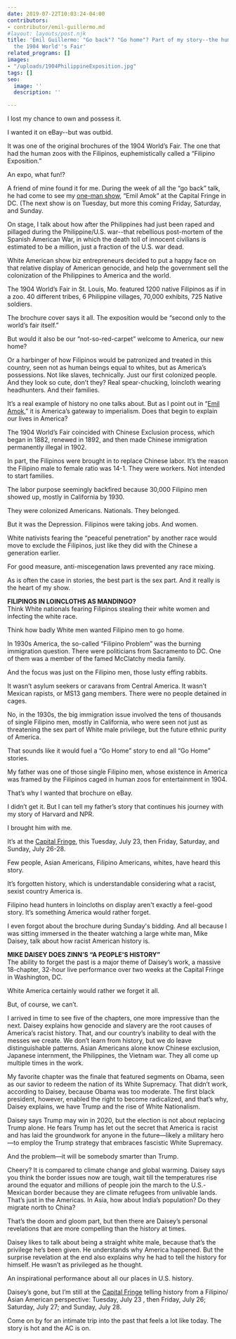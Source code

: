 ```yaml
---
date: 2019-07-22T10:03:24-04:00
contributors:
- contributor/emil-guillermo.md
#layout: layouts/post.njk
title: 'Emil Guillermo: "Go back"? "Go home"? Part of my story--the human zoos at
  the 1904 World''s Fair'
related_programs: []
images:
- "/uploads/1904PhilippineExposition.jpg"
tags: []
seo:
  image: ''
  description: ''

---
```

I lost my chance to own and possess it.

I wanted it on eBay--but was outbid.

It was one of the original brochures of the 1904 World’s Fair.  The one that had the human zoos with the Filipinos, euphemistically called a “Filipino Exposition.”

An expo, what fun!?

A friend of mine found it for me. During the week of all the “go back” talk, he had come to see my [one-man show](https://www.capitalfringe.org/event/emil-amok-all-pucked-up-harvard-npr-and-more/#showtimes), “Emil Amok” at the Capital Fringe in DC. (The next show is on Tuesday, but more this coming Friday, Saturday, and Sunday.

On stage, I talk about how after the Philippines had just been raped and pillaged during the Philippine/U.S. war--that rebellious post-mortem of the Spanish American War, in which the death toll of innocent civilians is estimated to be a million, just a fraction of the U.S. war dead.

White American show biz entrepreneurs decided to put a happy face on that relative display of American genocide, and help the government sell the colonization of the Philippines to America and the world.

The 1904 World’s Fair in St. Louis, Mo. featured 1200 native Filipinos as if in a zoo. 40 different tribes, 6 Philippine villages, 70,000 exhibits, 725 Native soldiers.

The brochure cover says it all. The exposition would be “second only to the world’s fair itself.”

But would it also be our “not-so-red-carpet” welcome to America, our new home?

Or a harbinger of how Filipinos would be patronized and treated in this country, seen not as human beings equal to whites, but as America’s possessions. Not like slaves, technically.  Just our first colonized people. And they look so cute, don’t they? Real spear-chucking, loincloth wearing headhunters. And their families.

It’s a real example of history no one talks about. But as I point out in “[Emil Amok](https://www.capitalfringe.org/event/emil-amok-all-pucked-up-harvard-npr-and-more/#showtimes),” it is America’s gateway to imperialism. Does that begin to explain our lives in America?

The 1904 World’s Fair coincided with Chinese Exclusion process, which began in 1882, renewed in 1892, and then made Chinese immigration permanently illegal in 1902.

In part, the Filipinos were brought in to replace Chinese labor. It’s the reason the Filipino male to female ratio was 14-1. They were workers. Not intended to start families.

The labor purpose seemingly backfired because 30,000 Filipino men showed up, mostly in  California by 1930.

They were colonized Americans. Nationals. They belonged.

But it was the Depression. Filipinos were taking jobs. And women.

White nativists fearing the “peaceful penetration” by another race would move to exclude the Filipinos, just like they did with the Chinese a generation earlier.

For good measure, anti-miscegenation laws prevented any race mixing.

As is often the case in stories, the best part is the sex part. And it really is the heart of my show.

**FILIPINOS IN LOINCLOTHS AS MANDINGO?**  
Think White nationals fearing Filipinos stealing their white women and infecting the white race.

Think how badly White men wanted Filipino men to go home.

In 1930s America, the so-called “Filipino Problem” was the burning immigration question. There were politicians from Sacramento to DC. One of them was a member of the famed McClatchy media family.

And the focus was just on the Filipino men, those lusty effing rabbits.

It wasn’t asylum seekers or caravans from Central America. It wasn’t Mexican rapists, or MS13 gang members. There were no people detained in cages.

No, in the 1930s, the big immigration issue involved the tens of thousands of single Filipino men, mostly in California, who were seen not just as threatening the sex part of White male privilege, but the future ethnic purity of America.

That sounds like it would fuel a “Go Home” story to end all “Go Home” stories.

My father was one of those single Filipino men, whose existence in America was framed by the Filipinos caged in human zoos for entertainment in 1904.

That’s why I wanted that brochure on eBay.

I didn’t get it. But I can tell my father’s story that continues his journey with my story of Harvard and NPR.

I brought him with me.

It’s at the [Capital Fringe](https://www.capitalfringe.org/event/emil-amok-all-pucked-up-harvard-npr-and-more/#showtimes), this Tuesday, July 23, then Friday, Saturday, and Sunday, July 26-28.

Few people, Asian Americans, Filipino Americans, whites, have heard this story.

It’s forgotten history, which is understandable considering what a racist, sexist country America is.

Filipino head hunters in loincloths on display aren't exactly a feel-good story. It’s something America would rather forget.

I even forgot about the brochure during Sunday's bidding. And all because I was sitting immersed in the theater watching a large white man,  Mike Daisey, talk about how racist American history is.

**MIKE DAISEY DOES ZINN’S “A PEOPLE'S HISTORY”**  
The ability to forget the past is a major theme of Daisey’s work, a massive 18-chapter, 32-hour live performance over two weeks at the Capital Fringe in Washington, DC.

White America certainly would rather we forget it all.

But, of course, we can’t.

I arrived in time to see five of the chapters, one more impressive than the next. Daisey explains how genocide and slavery are the root causes of America’s racist history. That, and our country’s inability to deal with the messes we create. We don’t learn from history, but we do leave distinguishable patterns. Asian Americans alone know Chinese exclusion, Japanese internment, the Philippines, the Vietnam war. They all come up multiple times in the work.

My favorite chapter was the finale that featured segments on Obama, seen as our savior to redeem the nation of its White Supremacy. That didn’t work, according to Daisey, because Obama was too moderate. The first black president, however, enabled the right to become radicalized, and that’s why, Daisey explains, we have Trump and the rise of White Nationalism.

Daisey says Trump may win in 2020, but the election is not about replacing Trump alone. He fears Trump has let out the secret that America is racist and has laid the groundwork for anyone in the future—likely a military hero—to employ the Trump strategy that embraces fascistic White Supremacy.

And the problem—it will be somebody smarter than Trump.

Cheery? It is compared to climate change and global warming. Daisey says you think the border issues now are tough, wait till the temperatures rise around the equator and millions of people join the march to the U.S.-Mexican border because they are climate refugees from unlivable lands. That’s just in the Americas. In Asia, how about India’s population? Do they migrate north to China?

That’s the doom and gloom part, but then there are Daisey’s personal revelations that are more compelling than the history at times.

Daisey likes to talk about being a straight white male, because that’s the privilege he’s been given. He understands why America happened. But the surprise revelation at the end also explains why he had to tell the history for himself. He wasn’t as privileged as he thought.

An inspirational performance about all our places in U.S. history.

Daisey’s gone, but I’m still at the [Capital Fringe](https://www.capitalfringe.org/event/emil-amok-all-pucked-up-harvard-npr-and-more/#showtimes) telling history from a Filipino/ Asian American perspective: Tuesday, July 23 , then Friday, July 26; Saturday, July 27;  and Sunday, July 28.

Come on by for an intimate trip into the past that feels a lot like today. The story is hot and the AC is on.